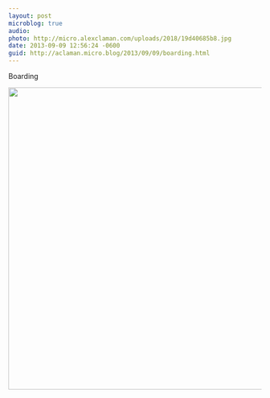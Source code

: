 ```yaml
---
layout: post
microblog: true
audio: 
photo: http://micro.alexclaman.com/uploads/2018/19d40685b8.jpg
date: 2013-09-09 12:56:24 -0600
guid: http://aclaman.micro.blog/2013/09/09/boarding.html
---
```

Boarding

<img src="http://micro.alexclaman.com/uploads/2018/19d40685b8.jpg" width="600" height="600" />
